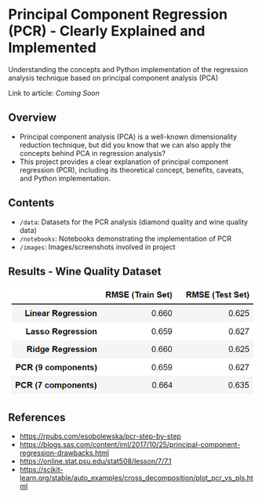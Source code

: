 # Principal Component Regression (PCR) - Clearly Explained and Implemented
Understanding the concepts and Python implementation of the regression analysis technique based on principal component analysis (PCA)

Link to article: *Coming Soon*

## Overview
- Principal component analysis (PCA) is a well-known dimensionality reduction technique, but did you know that we can also apply the concepts behind PCA in regression analysis? 
- This project provides a clear explanation of principal component regression (PCR), including its theoretical concept, benefits, caveats, and Python implementation.

## Contents
- `/data`: Datasets for the PCR analysis (diamond quality and wine quality data)
- `/notebooks`: Notebooks demonstrating the implementation of PCR
- `/images`: Images/screenshots involved in project

## Results - Wine Quality Dataset
![](https://raw.githubusercontent.com/kennethleungty/Principal-Component-Regression/main/images/rmse_table_final.png)

## References
- https://rpubs.com/esobolewska/pcr-step-by-step
- https://blogs.sas.com/content/iml/2017/10/25/principal-component-regression-drawbacks.html
- https://online.stat.psu.edu/stat508/lesson/7/7.1
- https://scikit-learn.org/stable/auto_examples/cross_decomposition/plot_pcr_vs_pls.html
